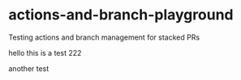 # actions-and-branch-playground
Testing actions and branch management for stacked PRs

hello this is a test  222

another test
